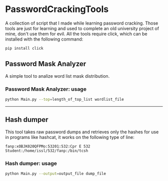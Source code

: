 # PasswordCrackingTools

A collection of script that I made while learning password cracking. Those tools are just for learning and used to complete an old university project of mine, don't use them for evil. All the tools require click, which can be installed with the following command:

```bash
pip install click
```

## Password Mask Analyzer

A simple tool to analize word list mask distribution.

### Password Mask Analyzer: usage

```bash
python Main.py --top=length_of_top_list wordlist_file
```

---

## Hash dumper

This tool takes raw password dumps and retrieves only the hashes for use in programs like hashcat, it works on the following type of line:

```shell
fanp:xOBJK020QFPMo:53201:532:Cpr E 532 Student:/home/issl/532/fanp:/bin/tcsh
```

### Hash dumper: usage

```bash
python Main.py --output=output_file dump_file
```
